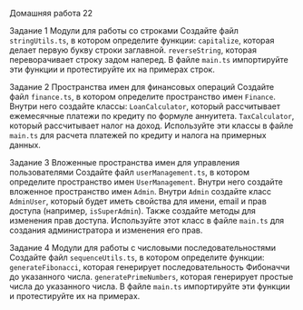 Домашняя работа 22

Задание 1
Модули для работы со строками
Создайте файл `stringUtils.ts`, в котором определите функции:
`capitalize`, которая делает первую букву строки заглавной.
`reverseString`, которая переворачивает строку задом наперед.
В файле `main.ts` импортируйте эти функции и протестируйте их на примерах строк.

Задание 2
Пространства имен для финансовых операций
Создайте файл `finance.ts`, в котором определите пространство имен `Finance`. 
Внутри него создайте классы:
`LoanCalculator`, который рассчитывает ежемесячные платежи по кредиту по формуле аннуитета.
`TaxCalculator`, который рассчитывает налог на доход.
Используйте эти классы в файле `main.ts` для расчета платежей по кредиту и налога на примерных данных.

Задание 3
Вложенные пространства имен для управления пользователями
Создайте файл `userManagement.ts`, в котором определите пространство имен `UserManagement`.
Внутри него создайте вложенное пространство имен `Admin`. Внутри `Admin` создайте класс `AdminUser`, который будет иметь свойства для имени, email и прав доступа (например, `isSuperAdmin`).
Также создайте методы для изменения прав доступа.
Используйте этот класс в файле `main.ts` для создания администратора и изменения его прав.

Задание 4
Модули для работы с числовыми последовательностями
Создайте файл `sequenceUtils.ts`, в котором определите функции:
`generateFibonacci`, которая генерирует последовательность Фибоначчи до указанного числа.
`generatePrimeNumbers`, которая генерирует простые числа до указанного числа.
В файле `main.ts` импортируйте эти функции и протестируйте их на примерах.